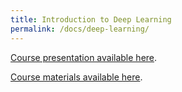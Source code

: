 ```yaml
---
title: Introduction to Deep Learning
permalink: /docs/deep-learning/
---
```


[Course presentation available here](https://figshare.com/articles/Deep_Learning_For_Neuroscientists_pptx/8980532).

[Course materials available here](https://github.com/neurodatascience/NeuroDataSci-course-2019/tree/master/content/day5/deep_learning).
